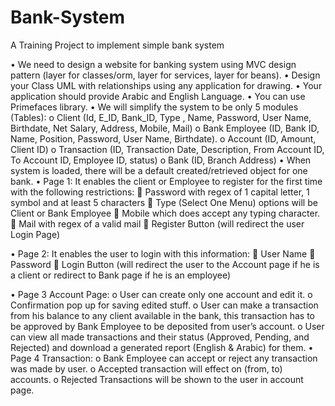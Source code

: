 # Bank-System
A Training Project to implement simple bank system 

•	We need to design a website for banking system using MVC design pattern (layer for classes/orm, layer for services, layer for beans).
•	Design your Class UML with relationships using any application for drawing.
•	Your application should provide Arabic and English Language.
•	You can use Primefaces library.
•	We will simplify the system to be only 5 modules (Tables):
o	Client (Id, E_ID, Bank_ID, Type , Name, Password, User Name, Birthdate, Net Salary, Address, Mobile, Mail)
o	Bank Employee (ID, Bank ID, Name, Position, Password, User Name, Birthdate).
o	Account (ID, Amount, Client ID)
o	Transaction (ID, Transaction Date, Description, From Account ID, To Account ID, Employee ID, status)
o	Bank (ID, Branch Address)
•	When system is loaded, there will be a default created/retrieved object for one bank.
•	Page 1:
It enables the client or Employee to register  for the first time with the following restrictions:
 Password with regex of 1 capital letter, 1 symbol and at least 5 characters
 Type (Select One Menu) options will be Client or Bank Employee
 Mobile which does accept any typing character.
 Mail with regex of a valid mail
 Register Button (will redirect the user Login Page)

•	Page 2: 
It enables the user to login with this information:
  User Name
  Password
 Login Button (will redirect the user to the Account page if he is a client or redirect to Bank page if he is an employee)

•	Page 3 Account Page: 
o	User can create only one account and edit it.
o	Confirmation pop up for saving edited stuff.
o	User can make a transaction from his balance to any client available in the bank, this transaction has to be approved by Bank Employee to be deposited from user’s account.
o	User can view all made transactions and their status (Approved, Pending, and Rejected) and download a generated report (English & Arabic) for them.
•	Page 4 Transaction:
o	Bank Employee can accept or reject any transaction was made by user.
o	Accepted transaction will effect on (from, to) accounts.
o	Rejected Transactions will be shown to the user in account page.

